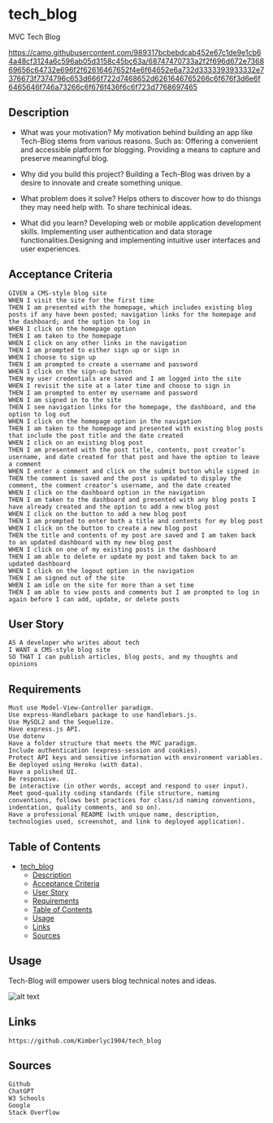# tech_blog
MVC Tech Blog


https://camo.githubusercontent.com/989317bcbebdcab452e67c1de9e1cb64a48cf3124a6c596ab05d3158c45bc63a/68747470733a2f2f696d672e736869656c64732e696f2f62616467652f4e6f64652e6a732d3333393933332e7376673f7374796c653d666f722d7468652d6261646765266c6f676f3d6e6f6465646f746a73266c6f676f436f6c6f723d7768697465

## Description

- What was your motivation? My motivation behind building an app like Tech-Blog stems from various reasons. Such as: Offering a convenient and accessible platform for blogging. Providing a means to capture and preserve meaningful blog. 

- Why did you build this project? Building a Tech-Blog was driven by a desire to innovate and create something unique. 
  
- What problem does it solve? Helps others to discover how to do thisngs they may need help with. To share techinical ideas.
  
- What did you learn? Developing web or mobile application development skills. Implementing user authentication and data storage functionalities.Designing and implementing intuitive user interfaces and user experiences. 
  
## Acceptance Criteria
```
GIVEN a CMS-style blog site
WHEN I visit the site for the first time
THEN I am presented with the homepage, which includes existing blog posts if any have been posted; navigation links for the homepage and the dashboard; and the option to log in
WHEN I click on the homepage option
THEN I am taken to the homepage
WHEN I click on any other links in the navigation
THEN I am prompted to either sign up or sign in
WHEN I choose to sign up
THEN I am prompted to create a username and password
WHEN I click on the sign-up button
THEN my user credentials are saved and I am logged into the site
WHEN I revisit the site at a later time and choose to sign in
THEN I am prompted to enter my username and password
WHEN I am signed in to the site
THEN I see navigation links for the homepage, the dashboard, and the option to log out
WHEN I click on the homepage option in the navigation
THEN I am taken to the homepage and presented with existing blog posts that include the post title and the date created
WHEN I click on an existing blog post
THEN I am presented with the post title, contents, post creator’s username, and date created for that post and have the option to leave a comment
WHEN I enter a comment and click on the submit button while signed in
THEN the comment is saved and the post is updated to display the comment, the comment creator’s username, and the date created
WHEN I click on the dashboard option in the navigation
THEN I am taken to the dashboard and presented with any blog posts I have already created and the option to add a new blog post
WHEN I click on the button to add a new blog post
THEN I am prompted to enter both a title and contents for my blog post
WHEN I click on the button to create a new blog post
THEN the title and contents of my post are saved and I am taken back to an updated dashboard with my new blog post
WHEN I click on one of my existing posts in the dashboard
THEN I am able to delete or update my post and taken back to an updated dashboard
WHEN I click on the logout option in the navigation
THEN I am signed out of the site
WHEN I am idle on the site for more than a set time
THEN I am able to view posts and comments but I am prompted to log in again before I can add, update, or delete posts
```
## User Story
```
AS A developer who writes about tech
I WANT a CMS-style blog site
SO THAT I can publish articles, blog posts, and my thoughts and opinions
```

## Requirements
```
Must use Model-View-Controller paradigm.
Use express-Handlebars package to use handlebars.js.
Use MySQL2 and the Sequelize.
Have express.js API.
Use dotenv
Have a folder structure that meets the MVC paradigm.
Include authentication (express-session and cookies).
Protect API keys and sensitive information with environment variables.
Be deployed using Heroku (with data).
Have a polished UI.
Be responsive.
Be interactive (in other words, accept and respond to user input).
Meet good-quality coding standards (file structure, naming conventions, follows best practices for class/id naming conventions, indentation, quality comments, and so on).
Have a professional README (with unique name, description, technologies used, screenshot, and link to deployed application).
```

## Table of Contents

- [tech\_blog](#tech_blog)
  - [Description](#description)
  - [Acceptance Criteria](#acceptance-criteria)
  - [User Story](#user-story)
  - [Requirements](#requirements)
  - [Table of Contents](#table-of-contents)
  - [Usage](#usage)
  - [Links](#links)
  - [Sources](#sources)

## Usage

Tech-Blog will empower users blog technical notes and ideas.


![alt text](assets/images/ScreenShot.png)


## Links
```
https://github.com/Kimberlyc1904/tech_blog
```


## Sources
```
Github
ChatGPT
W3 Schools
Google
Stack Overflow
```

